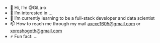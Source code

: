 - 👋 Hi, I’m @GiLa-x
- 👀 I’m interested in ...
- 🌱 I’m currently learning to be a full-stack developer and data scientist
- 📫 How to reach me through my mail axcxe1605@gmail.com or xoroshogoth@gmail.com
- ⚡ Fun fact: ...

<!---
GiLa-x/GiLa-x is a ✨ special ✨ repository because its `README.md` (this file) appears on your GitHub profile.
You can click the Preview link to take a look at your changes.
--->
